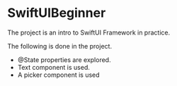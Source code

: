 
# SwiftUIBeginner
The project is an intro to SwiftUI Framework in practice.

The following is done in the project.

 - @State properties are explored. 
 - Text component is used. 
 - A picker component is used
